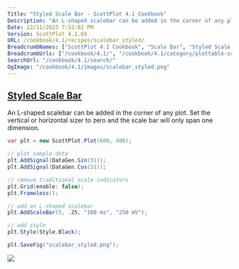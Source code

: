 ```yaml
---
Title: "Styled Scale Bar - ScottPlot 4.1 Cookbook"
Description: "An L-shaped scalebar can be added in the corner of any plot. Set the vertical or horizontal sizer to zero and the scale bar will only span one dimension."
Date: 12/11/2023 7:52:02 PM
Version: ScottPlot 4.1.69
URL: /cookbook/4.1/recipes/scalebar_styled/
BreadcrumbNames: ["ScottPlot 4.1 Cookbook", "Scale Bar", "Styled Scale Bar"]
BreadcrumbUrls: ["/cookbook/4.1/", "/cookbook/4.1/category/plottable-scale-bar", "/cookbook/4.1/recipes/scalebar_styled/"]
SearchUrl: "/cookbook/4.1/search/"
OgImage: "/cookbook/4.1/images/scalebar_styled.png"
---
```


<h2><a href='/cookbook/4.1/recipes/scalebar_styled/'>Styled Scale Bar</a></h2>

An L-shaped scalebar can be added in the corner of any plot. Set the vertical or horizontal sizer to zero and the scale bar will only span one dimension.

```cs
var plt = new ScottPlot.Plot(600, 400);

// plot sample data
plt.AddSignal(DataGen.Sin(51));
plt.AddSignal(DataGen.Cos(51));

// remove traditional scale indicators
plt.Grid(enable: false);
plt.Frameless();

// add an L-shaped scalebar
plt.AddScaleBar(5, .25, "100 ms", "250 mV");

// add style
plt.Style(Style.Black);

plt.SaveFig("scalebar_styled.png");
```

<img src='../../images/scalebar_styled.png' class='d-block mx-auto my-5' />



